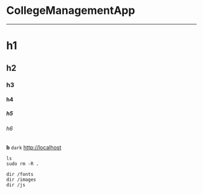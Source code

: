 # CollegeManagementApp
----------------------
# h1
## h2
### h3
#### h4
##### h5
###### h6
**b**
`dark`
<http://localhost>

    ls
    sudo rm -R .
    
    dir /fonts
    dir /images
    dir /js
